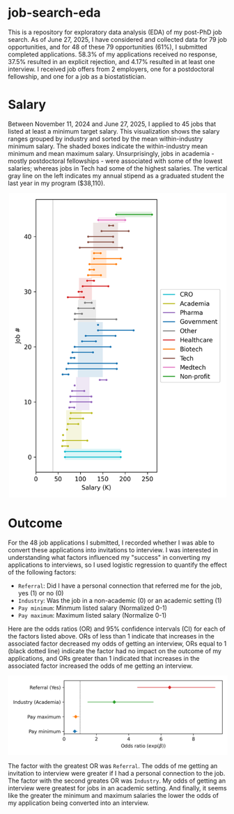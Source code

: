 # job-search-eda
This is a repository for exploratory data analysis (EDA) of my post-PhD job search. As of June 27, 2025, I have considered and collected data for 79 job opportunities, and for 48 of these 79 opportunities (61%), I submitted completed applications. 58.3% of my applications received no response, 37.5% resulted in an explicit rejection, and 4.17% resulted in at least one interview. I received job offers from 2 employers, one for a postdoctoral fellowship, and one for a job as a biostatistician.

# Salary
Between November 11, 2024 and June 27, 2025, I applied to 45 jobs that listed at least a minimum target salary. This visualization shows the salary ranges grouped by industry and sorted by the mean within-industry minimum salary. The shaded boxes indicate the within-industry mean minimum and mean maximum salary. Unsurprisingly, jobs in academia - mostly postdoctoral fellowships - were associated with some of the lowest salaries; whereas jobs in Tech had some of the highest salaries. The vertical gray line on the left indicates my annual stipend as a graduated student the last year in my program ($38,110).
<p align="center">
  <img src="docs/imgs/salary_ranges.png" width="500" alt="Animated demo">
</p>

# Outcome
For the 48 job applications I submitted, I recorded whether I was able to convert these applications into invitations to interview. I was interested in understanding what factors influenced my "success" in converting my applications to interviews, so I used logistic regression to quantify the effect of the following factors:
- `Referral`: Did I have a personal connection that referred me for the job, yes (1) or no (0)
- `Industry`: Was the job in a non-academic (0) or an academic setting (1)
- `Pay minimum`: Minmum listed salary (Normalized 0-1)
- `Pay maximum`: Maximum listed salary (Normalize 0-1)

Here are the odds ratios (OR) and 95% confidence intervals (CI) for each of the factors listed above. ORs of less than 1 indicate that increases in the associated factor decreased my odds of getting an interview, ORs equal to 1 (black dotted line) indicate the factor had no impact on the outcome of my applications, and ORs greater than 1 indicated that increases in the associated factor increased the odds of me getting an interview.

<p align="center">
  <img src="docs/imgs/regression_coefficients.png" width="700" alt="Animated demo">
</p>

The factor with the greatest OR was `Referral`. The odds of me getting an invitation to interview were greater if I had a personal connection to the job. The factor with the second greates OR was `Industry`. My odds of getting an interview were greatest for jobs in an academic setting. And finally, it seems like the greater the minimum and maximum salaries the lower the odds of my application being converted into an interview.
